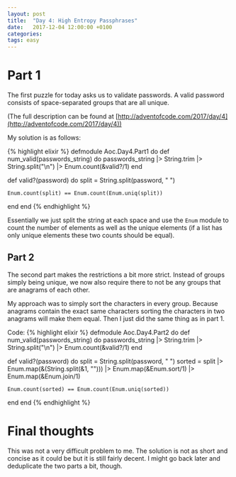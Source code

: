 ```yaml
---
layout: post
title:  "Day 4: High Entropy Passphrases"
date:   2017-12-04 12:00:00 +0100
categories:
tags: easy
---
```

# Part 1

The first puzzle for today asks us to validate passwords. A valid password
consists of space-separated groups that are all unique.

(The full description can be found at
[http://adventofcode.com/2017/day/4](http://adventofcode.com/2017/day/4))

My solution is as follows:

{% highlight elixir %}
defmodule Aoc.Day4.Part1 do
  def num_valid(passwords_string) do
    passwords_string
    |> String.trim
    |> String.split("\n")
    |> Enum.count(&valid?/1)
  end

  def valid?(password) do
    split = String.split(password, " ")

    Enum.count(split) == Enum.count(Enum.uniq(split))
  end
end
{% endhighlight %}

Essentially we just split the string at each space and use the `Enum` module to
count the number of elements as well as the unique elements (if a list has only
unique elements these two counts should be equal).

## Part 2
The second part makes the restrictions a bit more strict. Instead of groups
simply being unique, we now also require there to not be any groups that are
anagrams of each other.

My approach was to simply sort the characters in every group. Because anagrams
contain the exact same characters sorting the characters in two anagrams will
make them equal. Then I just did the same thing as in part 1.

Code:
{% highlight elixir %}
defmodule Aoc.Day4.Part2 do
  def num_valid(passwords_string) do
    passwords_string
    |> String.trim
    |> String.split("\n")
    |> Enum.count(&valid?/1)
  end

  def valid?(password) do
    split = String.split(password, " ")
    sorted = split
      |> Enum.map(&(String.split(&1, "")))
      |> Enum.map(&Enum.sort/1)
      |> Enum.map(&Enum.join/1)

    Enum.count(sorted) == Enum.count(Enum.uniq(sorted))
  end
end
{% endhighlight %}


# Final thoughts
This was not a very difficult problem to me. The solution is not as short and
concise as it could be but it is still fairly decent. I might go back later and
deduplicate the two parts a bit, though.
